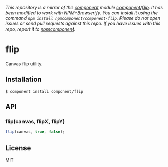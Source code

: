 *This repository is a mirror of the [component](http://component.io) module [component/flip](http://github.com/component/flip). It has been modified to work with NPM+Browserify. You can install it using the command `npm install npmcomponent/component-flip`. Please do not open issues or send pull requests against this repo. If you have issues with this repo, report it to [npmcomponent](https://github.com/airportyh/npmcomponent).*

# flip

  Canvas flip utility.

## Installation

    $ component install component/flip

## API

### flip(canvas, flipX, flipY)

```js
flip(canvas, true, false);
```

## License

  MIT
